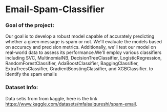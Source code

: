 # Email-Spam-Classifier

### Goal of the project: 
Our goal is to develop a robust model capable of accurately predicting whether a given message is spam or not. We'll evaluate the models based on accuracy and precision metrics. Additionally, we'll test our model on real-world data to assess its performance.We'll employ various classifiers including SVC, MultinomialNB, DecisionTreeClassifier, LogisticRegression, RandomForestClassifier, AdaBoostClassifier, BaggingClassifier, ExtraTreesClassifier, GradientBoostingClassifier, and XGBClassifier. to identify the spam emails

### Dataset Info:
Data setis from from kaggle, here is the link https://www.kaggle.com/datasets/mfaisalqureshi/spam-email. 
